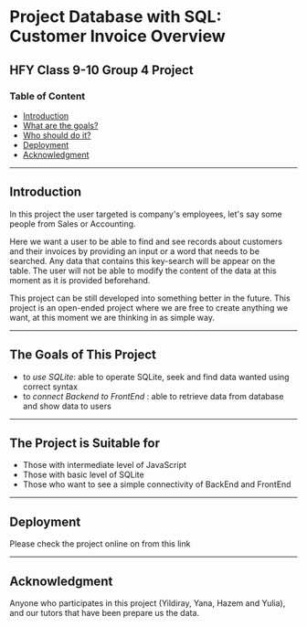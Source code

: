# Project Database with SQL: Customer Invoice Overview 
## HFY Class 9-10 Group 4 Project

### Table of Content
* [Introduction](#introduction)
* [What are the goals?](#what-are-the-goals?)
* [Who should do it?](#who-should-do-it?)
* [Deployment](#deployment)
* [Acknowledgment](#acknowledgment)

---

## Introduction
In this project the user targeted is company's employees, let's say some people from Sales or Accounting.

Here we want a user to be able to find and see records about customers and their invoices by providing an input or a word that needs to be searched. Any data that contains this key-search will be appear on the table. The user will not be able to modify the content of the data at this moment as it is provided beforehand. 

This project can be still developed into something better in the future. This project is an open-ended project where we are free to create anything we want, at this moment we are thinking in as simple way.

---

## The Goals of This Project
* to _use SQLite_: able to operate SQLite, seek and find data wanted using correct syntax
* to _connect Backend to FrontEnd_ : able to retrieve data from database and show data to users

---

## The Project is Suitable for
* Those with intermediate level of JavaScript
* Those with basic level of SQLite
* Those who want to see a simple connectivity of BackEnd and FrontEnd

---

## Deployment
Please check the project online on from this link 

---

## Acknowledgment
Anyone who participates in this project (Yildiray, Yana, Hazem and Yulia), and our tutors that have been prepare us the data. 
